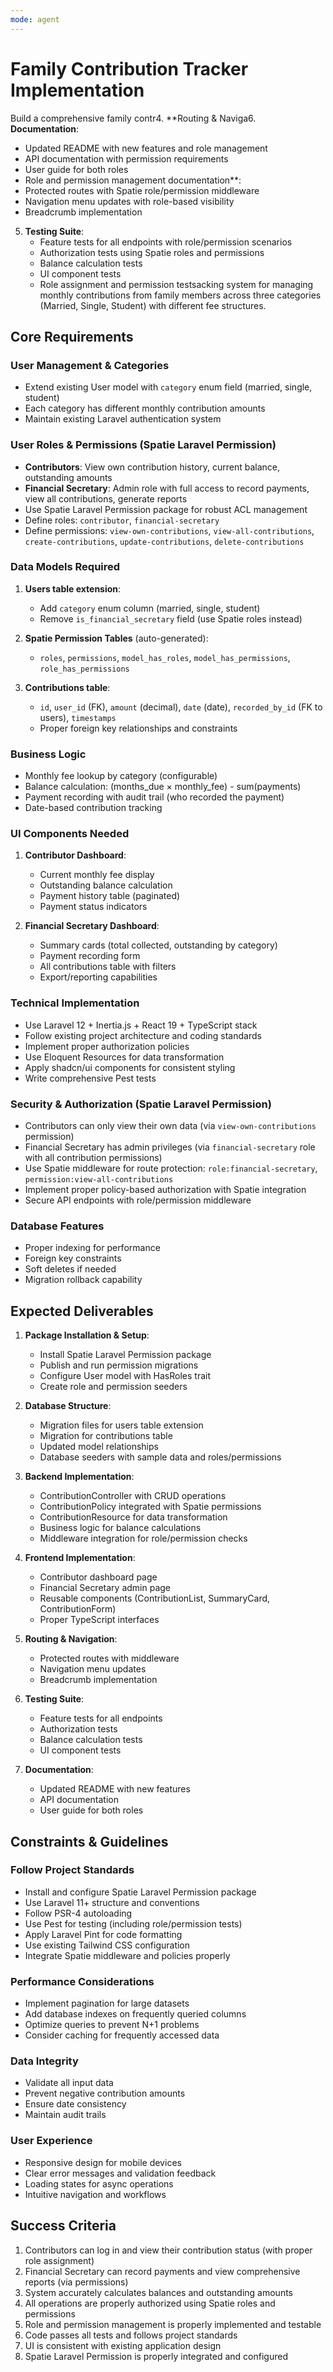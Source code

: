 ```yaml
---
mode: agent
---
```


# Family Contribution Tracker Implementation

Build a comprehensive family contr4. **Routing & Naviga6. **Documentation**:
   - Updated README with new features and role management
   - API documentation with permission requirements
   - User guide for both roles
   - Role and permission management documentation**:
   - Protected routes with Spatie role/permission middleware
   - Navigation menu updates with role-based visibility
   - Breadcrumb implementation

5. **Testing Suite**:
   - Feature tests for all endpoints with role/permission scenarios
   - Authorization tests using Spatie roles and permissions
   - Balance calculation tests
   - UI component tests
   - Role assignment and permission testsacking system for managing monthly contributions from family members across three categories (Married, Single, Student) with different fee structures.

## Core Requirements

### User Management & Categories
- Extend existing User model with `category` enum field (married, single, student)
- Each category has different monthly contribution amounts
- Maintain existing Laravel authentication system

### User Roles & Permissions (Spatie Laravel Permission)
- **Contributors**: View own contribution history, current balance, outstanding amounts
- **Financial Secretary**: Admin role with full access to record payments, view all contributions, generate reports
- Use Spatie Laravel Permission package for robust ACL management
- Define roles: `contributor`, `financial-secretary`
- Define permissions: `view-own-contributions`, `view-all-contributions`, `create-contributions`, `update-contributions`, `delete-contributions`

### Data Models Required
1. **Users table extension**:
   - Add `category` enum column (married, single, student)
   - Remove `is_financial_secretary` field (use Spatie roles instead)

2. **Spatie Permission Tables** (auto-generated):
   - `roles`, `permissions`, `model_has_roles`, `model_has_permissions`, `role_has_permissions`

3. **Contributions table**:
   - `id`, `user_id` (FK), `amount` (decimal), `date` (date), `recorded_by_id` (FK to users), `timestamps`
   - Proper foreign key relationships and constraints

### Business Logic
- Monthly fee lookup by category (configurable)
- Balance calculation: (months_due × monthly_fee) - sum(payments)
- Payment recording with audit trail (who recorded the payment)
- Date-based contribution tracking

### UI Components Needed
1. **Contributor Dashboard**:
   - Current monthly fee display
   - Outstanding balance calculation
   - Payment history table (paginated)
   - Payment status indicators

2. **Financial Secretary Dashboard**:
   - Summary cards (total collected, outstanding by category)
   - Payment recording form
   - All contributions table with filters
   - Export/reporting capabilities

### Technical Implementation
- Use Laravel 12 + Inertia.js + React 19 + TypeScript stack
- Follow existing project architecture and coding standards
- Implement proper authorization policies
- Use Eloquent Resources for data transformation
- Apply shadcn/ui components for consistent styling
- Write comprehensive Pest tests

### Security & Authorization (Spatie Laravel Permission)
- Contributors can only view their own data (via `view-own-contributions` permission)
- Financial Secretary has admin privileges (via `financial-secretary` role with all contribution permissions)
- Use Spatie middleware for route protection: `role:financial-secretary`, `permission:view-all-contributions`
- Implement proper policy-based authorization with Spatie integration
- Secure API endpoints with role/permission middleware

### Database Features
- Proper indexing for performance
- Foreign key constraints
- Soft deletes if needed
- Migration rollback capability

## Expected Deliverables

1. **Package Installation & Setup**:
   - Install Spatie Laravel Permission package
   - Publish and run permission migrations
   - Configure User model with HasRoles trait
   - Create role and permission seeders

2. **Database Structure**:
   - Migration files for users table extension
   - Migration for contributions table
   - Updated model relationships
   - Database seeders with sample data and roles/permissions

3. **Backend Implementation**:
   - ContributionController with CRUD operations
   - ContributionPolicy integrated with Spatie permissions
   - ContributionResource for data transformation
   - Business logic for balance calculations
   - Middleware integration for role/permission checks

4. **Frontend Implementation**:
   - Contributor dashboard page
   - Financial Secretary admin page
   - Reusable components (ContributionList, SummaryCard, ContributionForm)
   - Proper TypeScript interfaces

4. **Routing & Navigation**:
   - Protected routes with middleware
   - Navigation menu updates
   - Breadcrumb implementation

5. **Testing Suite**:
   - Feature tests for all endpoints
   - Authorization tests
   - Balance calculation tests
   - UI component tests

6. **Documentation**:
   - Updated README with new features
   - API documentation
   - User guide for both roles

## Constraints & Guidelines

### Follow Project Standards
- Install and configure Spatie Laravel Permission package
- Use Laravel 11+ structure and conventions
- Follow PSR-4 autoloading
- Use Pest for testing (including role/permission tests)
- Apply Laravel Pint for code formatting
- Use existing Tailwind CSS configuration
- Integrate Spatie middleware and policies properly

### Performance Considerations
- Implement pagination for large datasets
- Add database indexes on frequently queried columns
- Optimize queries to prevent N+1 problems
- Consider caching for frequently accessed data

### Data Integrity
- Validate all input data
- Prevent negative contribution amounts
- Ensure date consistency
- Maintain audit trails

### User Experience
- Responsive design for mobile devices
- Clear error messages and validation feedback
- Loading states for async operations
- Intuitive navigation and workflows

## Success Criteria

1. Contributors can log in and view their contribution status (with proper role assignment)
2. Financial Secretary can record payments and view comprehensive reports (via permissions)
3. System accurately calculates balances and outstanding amounts
4. All operations are properly authorized using Spatie roles and permissions
5. Role and permission management is properly implemented and testable
6. Code passes all tests and follows project standards
7. UI is consistent with existing application design
8. Spatie Laravel Permission is properly integrated and configured
